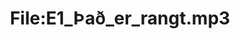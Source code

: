 ---
title: File:E1_Það_er_rangt.mp3
recording of: Það er rangt.
reading speed: slow
speaker: E
license: CC0
---